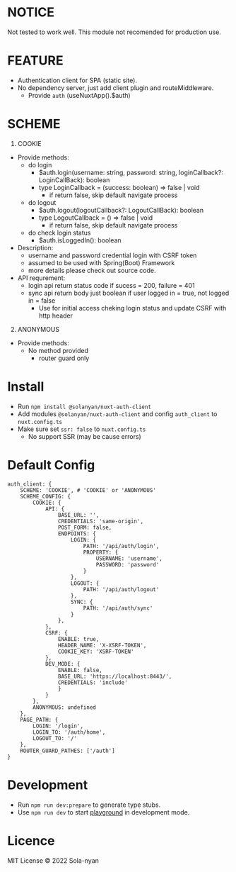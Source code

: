 # NOTICE

Not tested to work well.
This module not recomended for production use.

# FEATURE

- Authentication client for SPA (static site).
- No dependency server, just add client plugin and routeMiddleware.
    - Provide `auth` (useNuxtApp().$auth)

# SCHEME
1. COOKIE 
- Provide methods:
    - do login
        - $auth.login(username: string, password: string, loginCallback?: LoginCallBack): boolean
        - type LoginCallback = (success: boolean) => false | void
            - if return false, skip default navigate process
    - do logout
        - $auth.logout(logoutCallback?: LogoutCallBack): boolean
        - type LogoutCallback = () => false | void
            - if return false, skip default navigate process
    - do check login status  
        - $auth.isLoggedIn(): boolean
- Description:
    - username and password credential login with CSRF token
    - assumed to be used with Spring(Boot) Framework
    - more details please check out source code.
- API requrement:
    - login api return status code if sucess = 200, failure = 401
    - sync api return body just boolean if user logged in = true, not logged in = false 
        - Use for initial access cheking login status and update CSRF with http header
2. ANONYMOUS 
- Provide methods:
    - No method provided
        - router guard only

# Install

- Run `npm install @solanyan/nuxt-auth-client`
- Add modules `@solanyan/nuxt-auth-client` and config `auth_client` to `nuxt.config.ts`
- Make sure set `ssr: false` to `nuxt.config.ts`
    - No support SSR (may be cause errors)

# Default Config
    auth_client: {
        SCHEME: 'COOKIE', # 'COOKIE' or 'ANONYMOUS'
        SCHEME_CONFIG: {
            COOKIE: {
                API: {
                    BASE_URL: '',
                    CREDENTIALS: 'same-origin',
                    POST_FORM: false,
                    ENDPOINTS: {
                        LOGIN: {
                            PATH: '/api/auth/login',
                            PROPERTY: {
                                USERNAME: 'username',
                                PASSWORD: 'password'
                            }
                        },
                        LOGOUT: {
                            PATH: '/api/auth/logout'
                        },
                        SYNC: {
                            PATH: '/api/auth/sync'
                        }
                    },
                },
                CSRF: {
                    ENABLE: true,
                    HEADER_NAME: 'X-XSRF-TOKEN',
                    COOKIE_KEY: 'XSRF-TOKEN'
                },
                DEV_MODE: {
                    ENABLE: false,
                    BASE_URL: 'https://localhost:8443/',
                    CREDENTIALS: 'include'
                    }
                }
            },
            ANONYMOUS: undefined
        },
        PAGE_PATH: {
            LOGIN: '/login',
            LOGIN_TO: '/auth/home',
            LOGOUT_TO: '/'
        },
        ROUTER_GUARD_PATHES: ['/auth']
    }

# Development

- Run `npm run dev:prepare` to generate type stubs.
- Use `npm run dev` to start [playground](./playground) in development mode.

# Licence

MIT License © 2022 Sola-nyan


